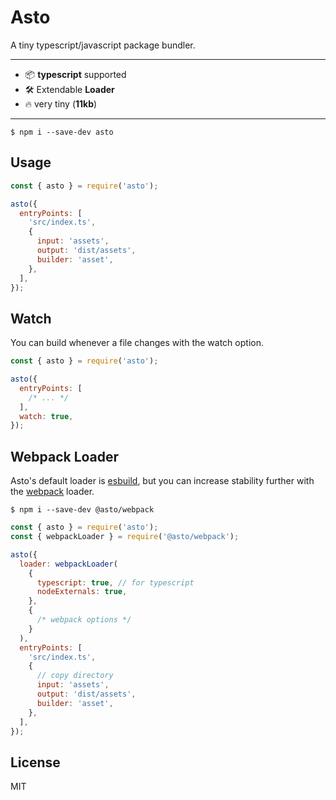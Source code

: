 # Asto

A tiny typescript/javascript package bundler.

---

- 📦 **typescript** supported
- 🛠️ Extendable **Loader**
- 🔥 very tiny (**11kb**)

---

```
$ npm i --save-dev asto
```

## Usage

```js
const { asto } = require('asto');

asto({
  entryPoints: [
    'src/index.ts',
    {
      input: 'assets',
      output: 'dist/assets',
      builder: 'asset',
    },
  ],
});
```

## Watch

You can build whenever a file changes with the watch option.

```js
const { asto } = require('asto');

asto({
  entryPoints: [
    /* ... */
  ],
  watch: true,
});
```

## Webpack Loader

Asto's default loader is [esbuild](https://esbuild.github.io/), but you can increase stability further with the [webpack](https://webpack.js.org/) loader.

```
$ npm i --save-dev @asto/webpack
```

```js
const { asto } = require('asto');
const { webpackLoader } = require('@asto/webpack');

asto({
  loader: webpackLoader(
    {
      typescript: true, // for typescript
      nodeExternals: true,
    },
    {
      /* webpack options */
    }
  ),
  entryPoints: [
    'src/index.ts',
    {
      // copy directory
      input: 'assets',
      output: 'dist/assets',
      builder: 'asset',
    },
  ],
});
```

## License

MIT
